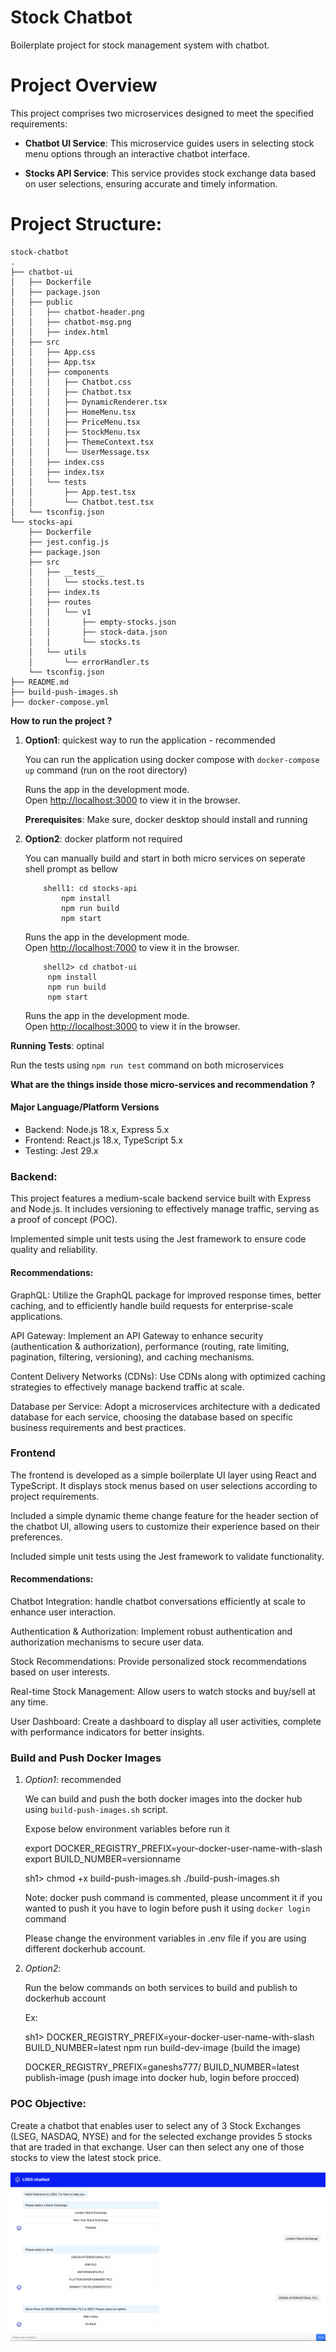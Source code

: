 # Stock Chatbot
 Boilerplate project for stock management system with chatbot.

# Project Overview
 This project comprises two microservices designed to meet the specified requirements:

 - **Chatbot UI Service**:
  This microservice guides users in selecting stock menu options through an interactive chatbot interface.

 - **Stocks API Service**:
  This service provides stock exchange data based on user selections, ensuring accurate and timely information.

# Project Structure:
```
stock-chatbot
.
├── chatbot-ui
│   ├── Dockerfile
│   ├── package.json
│   ├── public
│   │   ├── chatbot-header.png
│   │   ├── chatbot-msg.png
│   │   ├── index.html
│   ├── src
│   │   ├── App.css
│   │   ├── App.tsx
│   │   ├── components
│   │   │   ├── Chatbot.css
│   │   │   ├── Chatbot.tsx
│   │   │   ├── DynamicRenderer.tsx
│   │   │   ├── HomeMenu.tsx
│   │   │   ├── PriceMenu.tsx
│   │   │   ├── StockMenu.tsx
│   │   │   ├── ThemeContext.tsx
│   │   │   └── UserMessage.tsx
│   │   ├── index.css
│   │   ├── index.tsx
│   │   └── tests
│   │       ├── App.test.tsx
│   │       └── Chatbot.test.tsx
│   └── tsconfig.json
└── stocks-api
    ├── Dockerfile
    ├── jest.config.js
    ├── package.json
    ├── src
    │   ├── __tests__
    │   │   └── stocks.test.ts
    │   ├── index.ts
    │   ├── routes
    │   │   └── v1
    │   │       ├── empty-stocks.json
    │   │       ├── stock-data.json
    │   │       └── stocks.ts
    │   └── utils
    │       └── errorHandler.ts
    └── tsconfig.json
├── README.md
├── build-push-images.sh
├── docker-compose.yml
```



**How to run the project ?**

1. **Option1**: quickest way to run the application - recommended
 
    You can run the application using docker compose with `docker-compose up` command (run on the root directory)

    Runs the app in the development mode.\
    Open [http://localhost:3000](http://localhost:3000) to view it in the browser.

    **Prerequisites**:
    Make sure, docker desktop should install and running



2. **Option2**: docker platform not required
    
    You can manually build and start in both micro services on seperate shell prompt as bellow

    ```
        shell1: cd stocks-api
            npm install
            npm run build
            npm start
    ```

    Runs the app in the development mode.\
    Open [http://localhost:7000](http://localhost:7000/api/v1/exchanges) to view it in the browser.

    ```
        shell2> cd chatbot-ui
         npm install
         npm run build
         npm start
    ```
    Runs the app in the development mode.\
    Open [http://localhost:3000](http://localhost:3000) to view it in the browser.

**Running Tests**: optinal
  
   Run the tests using `npm run test` command on both microservices


**What are the things inside those micro-services and recommendation ?**

#### Major Language/Platform Versions
 - Backend: Node.js 18.x, Express 5.x
 - Frontend: React.js 18.x, TypeScript 5.x
 - Testing: Jest 29.x


### Backend:
 This project features a medium-scale backend service built with Express and Node.js. It includes versioning to effectively manage traffic, serving as a proof of concept (POC).
 
 Implemented simple unit tests using the Jest framework to ensure code quality and reliability.


#### Recommendations:
 GraphQL: Utilize the GraphQL package for improved response times, better caching, and to efficiently handle build requests for enterprise-scale applications.

 API Gateway: Implement an API Gateway to enhance security (authentication & authorization), performance (routing, rate limiting, pagination, filtering, versioning), and caching mechanisms.

 Content Delivery Networks (CDNs): Use CDNs along with optimized caching strategies to effectively manage backend traffic at scale.

 Database per Service: Adopt a microservices architecture with a dedicated database for each service, choosing the database based on specific business requirements and best practices.

### Frontend
 The frontend is developed as a simple boilerplate UI layer using React and TypeScript. It displays stock menus based on user selections according to project requirements.

 Included a simple dynamic theme change feature for the header section of the chatbot UI, allowing users to customize their experience based on their preferences.

 Included simple unit tests using the Jest framework to validate functionality.


  #### Recommendations:
   Chatbot Integration: handle chatbot conversations efficiently at scale to enhance user interaction.

   Authentication & Authorization:  Implement robust authentication and authorization mechanisms to secure user data.

   Stock Recommendations: Provide personalized stock recommendations based on user interests.

   Real-time Stock Management: Allow users to watch stocks and buy/sell at any time.

   User Dashboard: Create a dashboard to display all user activities, complete with performance indicators for better insights.
  

 ### Build and Push Docker Images

  1. *Option1*: recommended
    
        We can build and push the both docker images into the docker hub using `build-push-images.sh` script.

        Expose below environment variables before run it

        export DOCKER_REGISTRY_PREFIX=your-docker-user-name-with-slash
        export BUILD_NUMBER=versionname

        sh1> chmod +x build-push-images.sh
             ./build-push-images.sh

        Note: 
        docker push command is commented, please uncomment it if you wanted to push it  you have to login before push it using `docker login` command

        Please change the environment variables in .env file if you are using different dockerhub account.

  2. *Option2*:
        
        Run the below commands on both services to build and publish to dockerhub account

        Ex:
        
        sh1> 
         DOCKER_REGISTRY_PREFIX=your-docker-user-name-with-slash BUILD_NUMBER=latest npm run build-dev-image (build the image)
    
        DOCKER_REGISTRY_PREFIX=ganeshs777/ BUILD_NUMBER=latest publish-image (push image into docker hub, login before procced)



 ### POC Objective:

 Create a chatbot that enables user to select any of 3 Stock Exchanges (LSEG, NASDAQ, NYSE) and for the selected exchange provides 5 stocks that are traded in that exchange. User can then select any one of those stocks to view the latest stock price.

![Project Preview](stock-chatbot-preview.png)
